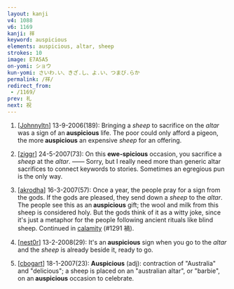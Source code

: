```yaml
---
layout: kanji
v4: 1088
v6: 1169
kanji: 祥
keyword: auspicious
elements: auspicious, altar, sheep
strokes: 10
image: E7A5A5
on-yomi: ショウ
kun-yomi: さいわ.い、きざ.し、よ.い、つまび.らか
permalink: /祥/
redirect_from:
 - /1169/
prev: 礼
next: 祝
---
```


1) [<a href="http://kanji.koohii.com/profile/Johnnyltn">Johnnyltn</a>] 13-9-2006(189): Bringing a <em>sheep</em> to sacrifice on the <em>altar</em> was a sign of an<strong> auspicious</strong> life. The poor could only afford a pigeon, the more<strong> auspicious</strong> an expensive <em>sheep</em> for an offering.

2) [<a href="http://kanji.koohii.com/profile/ziggr">ziggr</a>] 24-5-2007(73): On this <strong>ewe-spicious</strong> occasion, you sacrifice a <em>sheep</em> at the <em>altar</em>. —— Sorry, but I really need more than generic altar sacrifices to connect keywords to stories. Sometimes an egregious pun is the only way.

3) [<a href="http://kanji.koohii.com/profile/akrodha">akrodha</a>] 16-3-2007(57): Once a year, the people pray for a sign from the gods. If the gods are pleased, they send down a <em>sheep</em> to the <em>altar</em>. The people see this as an<strong> auspicious</strong> gift; the wool and milk from this sheep is considered holy. But the gods think of it as a witty joke, since it&#039;s just a metaphor for the people following ancient rituals like blind sheep. Continued in <a href="../v4/1291.html">calamity</a> (#1291 禍).

4) [<a href="http://kanji.koohii.com/profile/nest0r">nest0r</a>] 13-2-2008(29): It&#039;s an<strong> auspicious</strong> sign when you go to the <em>altar</em> and the <em>sheep</em> is already beside it, ready to go.

5) [<a href="http://kanji.koohii.com/profile/cbogart">cbogart</a>] 18-1-2007(23): <strong>Auspicious</strong> (adj): contraction of &quot;Australia&quot; and &quot;delicious&quot;; a sheep is placed on an &quot;australian altar&quot;, or &quot;barbie&quot;, on an<strong> auspicious</strong> occasion to celebrate.

